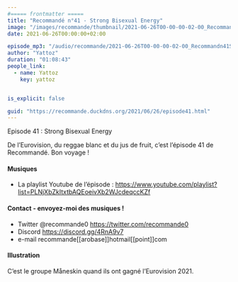 ```yaml
---
#===== frontmatter =====
title: "Recommandé n°41 - Strong Bisexual Energy"
image: "/images/recommande/thumbnail/2021-06-26T00-00-00-02-00_Recommandn41StrongBisexualEnergy.jpg"
date: 2021-06-26T00:00:00+02:00

episode_mp3: "/audio/recommande/2021-06-26T00-00-00-02-00_Recommandn41StrongBisexualEnergy.mp3"
author: "Yattoz"
duration: "01:08:43"
people_link: 
  - name: Yattoz
    key: yattoz


is_explicit: false

guid: "https://recommande.duckdns.org/2021/06/26/episode41.html"
---
```


<PodcastHeader/>

<!-- ECRIRE LA DESCRIPTION DE L'EPISODE SOUS CETTE LIGNE -->


 Episode 41 : Strong Bisexual Energy 

<p>De l’Eurovision, du reggae blanc et du jus de fruit, c’est l’épisode 41 de Recommandé. Bon voyage !</p>

<h4>Musiques</h4>

<ul>
  <li>La playlist Youtube de l’épisode : <a href="https://www.youtube.com/playlist?list=PLNjXbZkItxtbAQEoeivXb2WJcdeqccKZf" rel="nofollow">https://www.youtube.com/playlist?list=PLNjXbZkItxtbAQEoeivXb2WJcdeqccKZf</a></li>
</ul>

<h4>Contact - envoyez-moi des musiques !</h4>

<ul>
  <li>Twitter @recommande0 <a href="https://twitter.com/recommande0" rel="nofollow">https://twitter.com/recommande0</a></li>
  <li>Discord <a href="https://discord.gg/4RnA9v7" rel="nofollow">https://discord.gg/4RnA9v7</a></li>
  <li>e-mail recommande[[arobase]]hotmail[[point]]com</li>
</ul>

<h4>Illustration</h4>

<p>C’est le groupe Måneskin quand ils ont gagné l’Eurovision 2021.</p>


